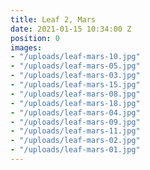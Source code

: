 ```yaml
---
title: Leaf 2, Mars
date: 2021-01-15 10:34:00 Z
position: 0
images:
- "/uploads/leaf-mars-10.jpg"
- "/uploads/leaf-mars-05.jpg"
- "/uploads/leaf-mars-03.jpg"
- "/uploads/leaf-mars-15.jpg"
- "/uploads/leaf-mars-08.jpg"
- "/uploads/leaf-mars-18.jpg"
- "/uploads/leaf-mars-04.jpg"
- "/uploads/leaf-mars-09.jpg"
- "/uploads/leaf-mars-11.jpg"
- "/uploads/leaf-mars-02.jpg"
- "/uploads/leaf-mars-01.jpg"
---
```


